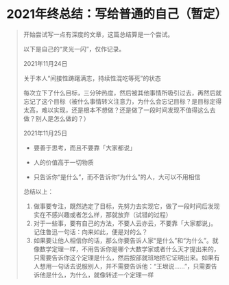 # 2021年终总结：写给普通的自己（暂定）

> 开始尝试写一点有深度的文章，这篇总结算是一个尝试。
>
> 以下是自己的“灵光一闪”，仅作记录。
>
> 
>
> 2021年11月24日
>
> 关于本人“间接性踌躇满志，持续性混吃等死”的状态
>
> 每次立下了什么目标，三分钟热度，然后被其他事情所吸引过去，再然后就忘记了这个目标（被什么事情转义注意力，为什么会忘记目标？是目标定得太高，难以实现，还是根本不想做？还是做了一段时间发现不值得这么去做？别人是怎么做的？）
>
> 
>
> 2021年11月25日
>
> - 要善于思考，而且不要靠「大家都说」
>
> - 人的价值高于一切物质
> - 只告诉你“是什么”，而不告诉你“为什么”的人，大可以不用相信
>
> 
>
> 总结以上：
>
> 1. 做事要专注，既然选定了目标，先努力去实现它，做了一段时间后发现实在不感兴趣或者怎么样，那就放弃（试错的过程）
> 2. 对于一些事，要有自己的方法，不要人云亦云，不要靠「大家都说」。记住鲁迅一句话：向来如此，便是对的么？
> 3. 如果要让他人相信你的话，那么你要告诉人家“是什么”和“为什么”。就像数学定理一样，不用告诉你是哪个大数学家或者什么天才提出来的，只需要告诉你这个定理是什么，然后按部就班地把它证明出来。如果有人想用一句话去说服别人，并不需要告诉他：“王垠说......”，只需要告诉他是什么，为什么，就像转述一个定理一样
